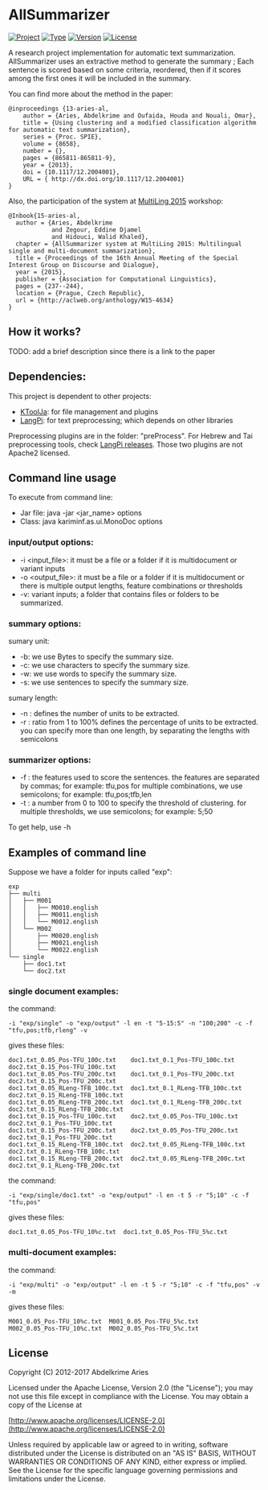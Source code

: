 # AllSummarizer

[![Project](https://img.shields.io/badge/Project-AllSummarizer-4B0082.svg)](https://github.com/kariminf/AllSummarizer)
[![Type](https://img.shields.io/badge/Type-Research-4B0082.svg)](https://github.com/kariminf/AllSummarizer)
[![Version](https://img.shields.io/badge/Version-3.0.0-4B0082.svg)](https://github.com/kariminf/AllSummarizer/releases)
[![License](https://img.shields.io/badge/License-Apache_2-4B0082.svg)](http://www.apache.org/licenses/LICENSE-2.0)
<!---
[![Travis](https://img.shields.io/travis/kariminf/AllSummarizer.svg)](https://travis-ci.org/kariminf/AllSummarizer)
[![codecov](https://img.shields.io/codecov/c/github/kariminf/AllSummarizer.svg)](https://codecov.io/gh/kariminf/AllSummarizer)
[![jitpack](https://jitpack.io/v/kariminf/AllSummarizer.svg)](https://jitpack.io/#kariminf/AllSummarizer)
 -->

A research project implementation for automatic text summarization.
AllSummarizer uses an extractive method to generate the summary ;
Each sentence is scored based on some criteria, reordered, then if it scores among the first ones it will be included in the summary.

You can find more about the method in the paper:
```TeX
@inproceedings {13-aries-al,
	author = {Aries, Abdelkrime and Oufaida, Houda and Nouali, Omar},
	title = {Using clustering and a modified classification algorithm for automatic text summarization},
	series = {Proc. SPIE},
	volume = {8658},
	number = {},
	pages = {865811-865811-9},
	year = {2013},
	doi = {10.1117/12.2004001},
	URL = { http://dx.doi.org/10.1117/12.2004001}
}
```

Also, the participation of the system at [MultiLing 2015](http://multiling.iit.demokritos.gr/pages/revision/200) workshop:

```TeX
@Inbook{15-aries-al,
  author = {Aries, Abdelkrime
            and Zegour, Eddine Djamel
            and Hidouci, Walid Khaled},
  chapter = {AllSummarizer system at MultiLing 2015: Multilingual single and multi-document summarization},
  title = {Proceedings of the 16th Annual Meeting of the Special Interest Group on Discourse and Dialogue},
  year = {2015},
  publisher = {Association for Computational Linguistics},
  pages = {237--244},
  location = {Prague, Czech Republic},
  url = {http://aclweb.org/anthology/W15-4634}
}
```

## How it works?
TODO: add a brief description since there is a link to the paper

## Dependencies:
This project is dependent to other projects:
* [KToolJa](https://github.com/kariminf/KToolJa): for file management and plugins
* [LangPi](https://github.com/kariminf/LangPi): for text preprocessing; which depends on other libraries

Preprocessing plugins are in the folder: "preProcess".
For Hebrew and Tai preprocessing tools, check [LangPi releases](https://github.com/kariminf/LangPi/releases/tag/v1.0.0).
Those two plugins are not Apache2 licensed.

## Command line usage
To execute from command line:
* Jar file: java -jar <jar_name> options
* Class: java kariminf.as.ui.MonoDoc options

### input/output options:

* -i <input_file>: it must be a file or a folder if it is multidocument or variant inputs
* -o <output_file>: it must be a file or a folder if it is multidocument or there is multiple output lengths, feature combinations or thresholds
* -v: variant inputs; a folder that contains files or folders to be summarized.

### summary options:

sumary unit:
* -b: we use Bytes to specify the summary size.
* -c: we use characters to specify the summary size.
* -w: we use words to specify the summary size.
* -s: we use sentences to specify the summary size.

sumary length:
* -n <number>: defines the number of units to be extracted.
* -r <ratio>: ratio from 1 to 100% defines the percentage of units to be extracted.
you can specify more than one length, by separating the lengths with semicolons

### summarizer options:

* -f <features>: the features used to score the sentences.
the features are separated by commas; for example: tfu,pos
for multiple combinations, we use semicolons; for example: tfu,pos;tfb,len
* -t <threshold>: a number from 0 to 100 to specify the threshold of clustering.
for multiple thresholds, we use semicolons; for example: 5;50

To get help, use -h

## Examples of command line
Suppose we have a folder for inputs called "exp":
```
exp
├── multi
│   ├── M001
│   │   ├── M0010.english
│   │   ├── M0011.english
│   │   └── M0012.english
│   └── M002
│       ├── M0020.english
│       ├── M0021.english
│       └── M0022.english
└── single
    ├── doc1.txt
    └── doc2.txt
```

### single document examples:
the command:
```
-i "exp/single" -o "exp/output" -l en -t "5-15:5" -n "100;200" -c -f "tfu,pos;tfb,rleng" -v
```
gives these files:
```
doc1.txt_0.05_Pos-TFU_100c.txt    doc1.txt_0.1_Pos-TFU_100c.txt     doc2.txt_0.15_Pos-TFU_100c.txt
doc1.txt_0.05_Pos-TFU_200c.txt    doc1.txt_0.1_Pos-TFU_200c.txt     doc2.txt_0.15_Pos-TFU_200c.txt
doc1.txt_0.05_RLeng-TFB_100c.txt  doc1.txt_0.1_RLeng-TFB_100c.txt   doc2.txt_0.15_RLeng-TFB_100c.txt
doc1.txt_0.05_RLeng-TFB_200c.txt  doc1.txt_0.1_RLeng-TFB_200c.txt   doc2.txt_0.15_RLeng-TFB_200c.txt
doc1.txt_0.15_Pos-TFU_100c.txt    doc2.txt_0.05_Pos-TFU_100c.txt    doc2.txt_0.1_Pos-TFU_100c.txt
doc1.txt_0.15_Pos-TFU_200c.txt    doc2.txt_0.05_Pos-TFU_200c.txt    doc2.txt_0.1_Pos-TFU_200c.txt
doc1.txt_0.15_RLeng-TFB_100c.txt  doc2.txt_0.05_RLeng-TFB_100c.txt  doc2.txt_0.1_RLeng-TFB_100c.txt
doc1.txt_0.15_RLeng-TFB_200c.txt  doc2.txt_0.05_RLeng-TFB_200c.txt  doc2.txt_0.1_RLeng-TFB_200c.txt
```

the command:
```
-i "exp/single/doc1.txt" -o "exp/output" -l en -t 5 -r "5;10" -c -f "tfu,pos"
```
gives these files:
```
doc1.txt_0.05_Pos-TFU_10%c.txt  doc1.txt_0.05_Pos-TFU_5%c.txt
```

### multi-document examples:
the command:
```
-i "exp/multi" -o "exp/output" -l en -t 5 -r "5;10" -c -f "tfu,pos" -v -m
```
gives these files:
```
M001_0.05_Pos-TFU_10%c.txt  M001_0.05_Pos-TFU_5%c.txt  
M002_0.05_Pos-TFU_10%c.txt  M002_0.05_Pos-TFU_5%c.txt
```

## License

Copyright (C) 2012-2017 Abdelkrime Aries

Licensed under the Apache License, Version 2.0 (the "License");
you may not use this file except in compliance with the License.
You may obtain a copy of the License at

[http://www.apache.org/licenses/LICENSE-2.0](http://www.apache.org/licenses/LICENSE-2.0)

Unless required by applicable law or agreed to in writing, software
distributed under the License is distributed on an "AS IS" BASIS,
WITHOUT WARRANTIES OR CONDITIONS OF ANY KIND, either express or implied.
See the License for the specific language governing permissions and
limitations under the License.
